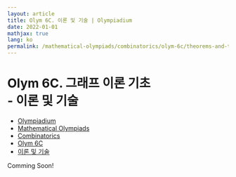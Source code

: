 ```yaml
---
layout: article
title: Olym 6C. 이론 및 기술 | Olympiadium
date: 2022-01-01
mathjax: true
lang: ko
permalink: /mathematical-olympiads/combinatorics/olym-6c/theorems-and-techniques/
---
```

# Olym 6C. 그래프 이론 기초 <br> <ssup> - 이론 및 기술</ssup>

<ul class="breadcrumb">
	<li><a href="{{ site.url }}">Olympiadium</a></li> 
	<li><a href="{{ site.url }}mathematical-olympiads/">Mathematical Olympiads</a></li> 
	<li><a href="{{ site.url }}mathematical-olympiads/combinatorics/">Combinatorics</a></li> 
	<li><a href="{{ site.url }}mathematical-olympiads/combinatorics/olym-6c/">Olym 6C</a></li> 
	<li><a href="{{ site.url }}mathematical-olympiads/combinatorics/olym-6c/theorems-and-techniques/">이론 및 기술</a></li>
</ul>

Comming Soon!
